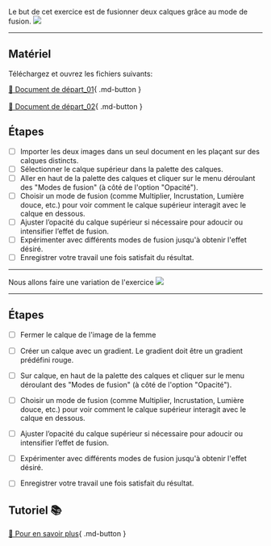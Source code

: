 <style>.md-footer{display:none;}</style>


Le but de cet exercice est de fusionner deux calques grâce au mode de fusion.
![](../assets/image/12_mode_fusion.png)
***

## Matériel

Téléchargez et ouvrez les fichiers suivants:

[📁 Document de départ_01](../assets/image/12_lucho-renolfi-gyRxYFlxI-Q-unsplash.jpg){ .md-button }   <br>   
[📁 Document de départ_02](../assets/image/12_john-westrock-638048-unsplash.jpg){ .md-button }   <br>

## Étapes

- [ ] Importer les deux images dans un seul document en les plaçant sur des calques distincts.
- [ ] Sélectionner le calque supérieur dans la palette des calques.
- [ ] Aller en haut de la palette des calques et cliquer sur le menu déroulant des "Modes de fusion" (à côté de l'option "Opacité").
- [ ] Choisir un mode de fusion (comme Multiplier, Incrustation, Lumière douce, etc.) pour voir comment le calque supérieur interagit avec le calque en dessous.
- [ ] Ajuster l’opacité du calque supérieur si nécessaire pour adoucir ou intensifier l’effet de fusion.
- [ ] Expérimenter avec différents modes de fusion jusqu'à obtenir l'effet désiré.
- [ ] Enregistrer votre travail une fois satisfait du résultat.

***
Nous allons faire une variation de l'exercice 
![](../assets/image/12_mode_fusion_gradient.png)
***

## Étapes

- [ ] Fermer le calque de l'image de la femme
- [ ] Créer un calque avec un gradient. Le gradient doit être un gradient prédéfini rouge.
- [ ] Sur calque, en haut de la palette des calques et cliquer sur le menu déroulant des "Modes de fusion" (à côté de l'option "Opacité").
- [ ] Choisir un mode de fusion (comme Multiplier, Incrustation, Lumière douce, etc.) pour voir comment le calque supérieur interagit avec le calque en dessous.
- [ ] Ajuster l’opacité du calque supérieur si nécessaire pour adoucir ou intensifier l’effet de fusion.
- [ ] Expérimenter avec différents modes de fusion jusqu'à obtenir l'effet désiré.
- [ ] Enregistrer votre travail une fois satisfait du résultat.


## Tutoriel 📚

[📖 Pour en savoir plus](https://cmontmorency365-my.sharepoint.com/:v:/g/personal/flpilote_cmontmorency_qc_ca/Ec_kskJqT0ZGhEajpRFLEfQBVRRq-sWtWILnrIDRO9ia6A?nav=eyJyZWZlcnJhbEluZm8iOnsicmVmZXJyYWxBcHAiOiJPbmVEcml2ZUZvckJ1c2luZXNzIiwicmVmZXJyYWxBcHBQbGF0Zm9ybSI6IldlYiIsInJlZmVycmFsTW9kZSI6InZpZXciLCJyZWZlcnJhbFZpZXciOiJNeUZpbGVzTGlua0NvcHkifX0&e=eOqsel){ .md-button }   <br>
